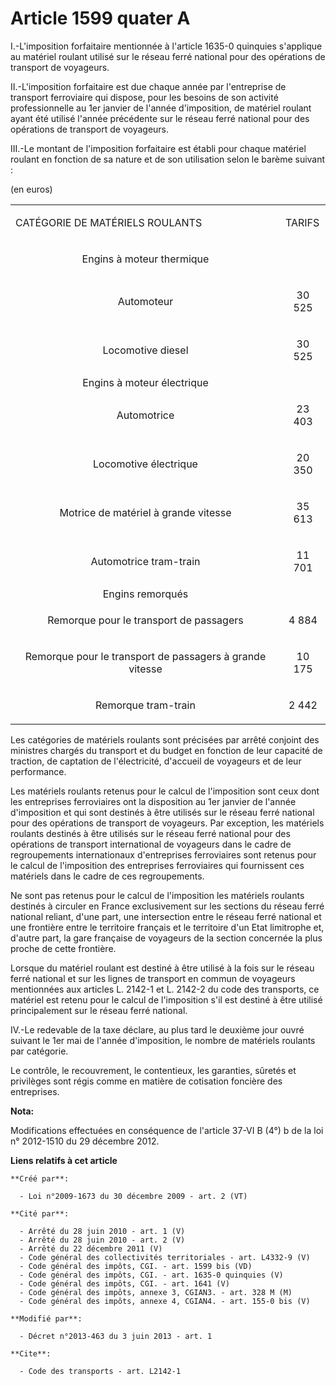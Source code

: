 # Article 1599 quater A

I.-L'imposition forfaitaire mentionnée à l'article 1635-0 quinquies s'applique au matériel roulant utilisé sur le réseau
ferré national pour des opérations de transport de voyageurs. 

II.-L'imposition forfaitaire est due chaque année par l'entreprise de transport ferroviaire qui dispose, pour les besoins de
son activité professionnelle au 1er janvier de l'année d'imposition, de matériel roulant ayant été utilisé l'année précédente
sur le réseau ferré national pour des opérations de transport de voyageurs. 

III.-Le montant de l'imposition forfaitaire est établi pour chaque matériel roulant en fonction de sa nature et de son
utilisation selon le barème suivant : 

(en euros) 

<table>
  <tbody>
    <tr>
      <td>

CATÉGORIE DE MATÉRIELS ROULANTS 

</td>
      <td>

TARIFS 

</td>
    </tr>
    <tr>
      <td align="center">

Engins à moteur thermique 

</td>
      <td align="center">

</td>
    </tr>
    <tr>
      <td align="center">

Automoteur

</td>
      <td align="center">

30 525 

</td>
    </tr>
    <tr>
      <td align="center">

Locomotive diesel

</td>
      <td align="center">

30 525 

</td>
    </tr>
    <tr>
      <td align="center">Engins à moteur électrique 

</td>
      <td align="center">

</td>
    </tr>
    <tr>
      <td align="center">

Automotrice 

</td>
      <td align="center">

23 403 

</td>
    </tr>
    <tr>
      <td align="center">

Locomotive électrique 

</td>
      <td align="center">

20 350 

</td>
    </tr>
    <tr>
      <td align="center">

Motrice de matériel à grande vitesse

</td>
      <td align="center">

35 613 

</td>
    </tr>
    <tr>
      <td align="center">

Automotrice tram-train

</td>
      <td align="center">

11 701 

</td>
    </tr>
    <tr>
      <td align="center">Engins remorqués 

</td>
      <td align="center">

</td>
    </tr>
    <tr>
      <td align="center">

Remorque pour le transport de passagers 

</td>
      <td align="center">

4 884 

</td>
    </tr>
    <tr>
      <td align="center">

Remorque pour le transport de passagers à grande vitesse

</td>
      <td align="center">

10 175 

</td>
    </tr>
    <tr>
      <td align="center">

Remorque tram-train 

</td>
      <td align="center">

2 442 

</td>
    </tr>
  </tbody>
</table>

Les catégories de matériels roulants sont précisées par arrêté conjoint des ministres chargés du transport et du budget en
fonction de leur capacité de traction, de captation de l'électricité, d'accueil de voyageurs et de leur performance. 

Les matériels roulants retenus pour le calcul de l'imposition sont ceux dont les entreprises ferroviaires ont la disposition
au 1er janvier de l'année d'imposition et qui sont destinés à être utilisés sur le réseau ferré national pour des opérations
de transport de voyageurs. Par exception, les matériels roulants destinés à être utilisés sur le réseau ferré national pour
des opérations de transport international de voyageurs dans le cadre de regroupements internationaux d'entreprises
ferroviaires sont retenus pour le calcul de l'imposition des entreprises ferroviaires qui fournissent ces matériels dans le
cadre de ces regroupements. 

Ne sont pas retenus pour le calcul de l'imposition les matériels roulants destinés à circuler en France exclusivement sur les
sections du réseau ferré national reliant, d'une part, une intersection entre le réseau ferré national et une frontière entre
le territoire français et le territoire d'un Etat limitrophe et, d'autre part, la gare française de voyageurs de la section
concernée la plus proche de cette frontière. 

Lorsque du matériel roulant est destiné à être utilisé à la fois sur le réseau ferré national et sur les lignes de transport
en commun de voyageurs mentionnées aux articles L. 2142-1 et L. 2142-2 du code des transports, ce matériel est retenu pour le
calcul de l'imposition s'il est destiné à être utilisé principalement sur le réseau ferré national. 

IV.-Le redevable de la taxe déclare, au plus tard le deuxième jour ouvré suivant le 1er mai de l'année d'imposition, le
nombre de matériels roulants par catégorie. 

Le contrôle, le recouvrement, le contentieux, les garanties, sûretés et privilèges sont régis comme en matière de cotisation
foncière des entreprises.

**Nota:**

Modifications effectuées en conséquence de l'article 37-VI B (4°) b de la loi n° 2012-1510 du 29 décembre  2012.

**Liens relatifs à cet article**

	**Créé par**:

	  - Loi n°2009-1673 du 30 décembre 2009 - art. 2 (VT)

	**Cité par**:

	  - Arrêté du 28 juin 2010 - art. 1 (V)
	  - Arrêté du 28 juin 2010 - art. 2 (V)
	  - Arrêté du 22 décembre 2011 (V)
	  - Code général des collectivités territoriales - art. L4332-9 (V)
	  - Code général des impôts, CGI. - art. 1599 bis (VD)
	  - Code général des impôts, CGI. - art. 1635-0 quinquies (V)
	  - Code général des impôts, CGI. - art. 1641 (V)
	  - Code général des impôts, annexe 3, CGIAN3. - art. 328 M (M)
	  - Code général des impôts, annexe 4, CGIAN4. - art. 155-0 bis (V)

	**Modifié par**:

	  - Décret n°2013-463 du 3 juin 2013 - art. 1

	**Cite**:

	  - Code des transports - art. L2142-1
